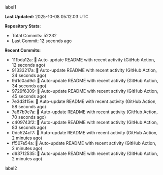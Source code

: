 
label1 
<!-- ACTIVITY_START -->
**Last Updated:** 2025-10-08 05:12:03 UTC

**Repository Stats:**
- Total Commits: 52232
- Last Commit: 12 seconds ago

**Recent Commits:**
- 111bda12a: 🤖 Auto-update README with recent activity (GitHub Action, 12 seconds ago)
- 91333217a: 🤖 Auto-update README with recent activity (GitHub Action, 24 seconds ago)
- 9d1c0ad9d: 🤖 Auto-update README with recent activity (GitHub Action, 34 seconds ago)
- 9729f6309: 🤖 Auto-update README with recent activity (GitHub Action, 45 seconds ago)
- 7e3d3f15e: 🤖 Auto-update README with recent activity (GitHub Action, 58 seconds ago)
- 7a67b9e7a: 🤖 Auto-update README with recent activity (GitHub Action, 70 seconds ago)
- c409743f2: 🤖 Auto-update README with recent activity (GitHub Action, 83 seconds ago)
- 0dc524cf7: 🤖 Auto-update README with recent activity (GitHub Action, 2 minutes ago)
- ff507e54a: 🤖 Auto-update README with recent activity (GitHub Action, 2 minutes ago)
- d63712535: 🤖 Auto-update README with recent activity (GitHub Action, 2 minutes ago)
<!-- ACTIVITY_END -->

label2
